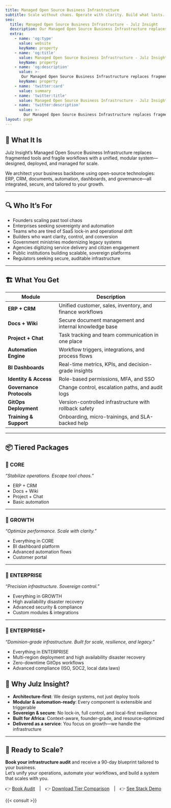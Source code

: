 ```yaml
---
title: Managed Open Source Business Infrastructure
subtitle: Scale without chaos. Operate with clarity. Build what lasts.  Modular, automation-ready managed open-source business infrastructure for African founders and scale-ups.
seo:
  title: Managed Open Source Business Infrastructure - Julz Insight
  description: Our Managed Open Source Business Infrastructure replaces fragmented tools and fragile workflows with a unified, modular system—designed, deployed, and managed for scale.
  extra:
    - name: 'og:type'
      value: website
      keyName: property
    - name: 'og:title'
      value: Managed Open Source Business Infrastructure - Julz Insight
      keyName: property
    - name: 'og:description'
      value: >-
       Our Managed Open Source Business Infrastructure replaces fragmented tools and fragile workflows with a unified, modular system—designed, deployed, and managed for scale.
      keyName: property
    - name: 'twitter:card'
      value: summary
    - name: 'twitter:title'
      value: Managed Open Source Business Infrastructure - Julz Insight
    - name: 'twitter:description'
      value: >-
        Our Managed Open Source Business Infrastructure replaces fragmented tools and fragile workflows with a unified, modular system—designed, deployed, and managed for scale.
layout: page
---
```


## 🧠 What It Is
Julz Insight’s Managed Open Source Business Infrastructure replaces fragmented tools and fragile workflows with a unified, modular system—designed, deployed, and managed for scale.

We architect your business backbone using open-source technologies: ERP, CRM, documents, automation, dashboards, and governance—all integrated, secure, and tailored to your growth.

---

## 🔍 Who It’s For  
- Founders scaling past tool chaos  
- Enterprises seeking sovereignty and automation  
- Teams who are tired of SaaS lock-in and operational drift  
- Builders who want clarity, control, and conversion
- Government ministries modernizing legacy systems
- Agencies digitizing service delivery and citizen engagement
- Public institutions building scalable, sovereign platforms
- Regulators seeking secure, auditable infrastructure

---

## 🏗️ What You Get

| Module | Description |
|--------|-------------|
| **ERP + CRM** | Unified customer, sales, inventory, and finance workflows  
| **Docs + Wiki** | Secure document management and internal knowledge base  
| **Project + Chat** | Task tracking and team communication in one place  
| **Automation Engine** | Workflow triggers, integrations, and process flows  
| **BI Dashboards** | Real-time metrics, KPIs, and decision-grade insights  
| **Identity & Access** | Role-based permissions, MFA, and SSO  
| **Governance Protocols** | Change control, escalation paths, and audit logs  
| **GitOps Deployment** | Version-controlled infrastructure with rollback safety  
| **Training & Support** | Onboarding, micro-trainings, and SLA-backed help

---

## 📦 Tiered Packages

### 🔹 CORE  
_“Stabilize operations. Escape tool chaos.”_  
- ERP + CRM  
- Docs + Wiki  
- Project + Chat  
- Basic automation  

---

### 🔸 GROWTH  
_“Optimize performance. Scale with clarity.”_  
- Everything in CORE  
- BI dashboard platform
- Advanced automation flows  
- Customer portal  

---

### 🔶 ENTERPRISE  
_“Precision infrastructure. Sovereign control.”_  
- Everything in GROWTH  
- High availability disaster recovery  
- Advanced security & compliance  
- Custom modules & integrations  

---

### 🔷 ENTERPRISE+
_“Dominion-grade infrastructure. Built for scale, resilience, and legacy.”_
- Everything in ENTERPRISE
- Multi-region deployment and high availability disaster recovery
- Zero-downtime GitOps workflows
- Advanced compliance (ISO, SOC2, local data laws)

## 🧠 Why Julz Insight?

- **Architecture-first**: We design systems, not just deploy tools  
- **Modular & automation-ready**: Every component is extensible and triggerable  
- **Sovereign & secure**: No lock-in, full control, and local-first resilience  
- **Built for Africa**: Context-aware, founder-grade, and resource-optimized  
- **Delivered as a service**: You focus on growth—we handle the infrastructure

---

## 📣 Ready to Scale?

**Book your infrastructure audit** and receive a 90-day blueprint tailored to your business.  
Let’s unify your operations, automate your workflows, and build a system that scales with you.

👉 [Book Audit](/contact) | 👉 [Download Tier Comparison](contact) | 👉 [See Stack Demo](/contact)

{{< consult >}}
